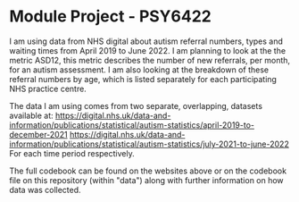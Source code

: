 # Module Project - PSY6422

I am using data from NHS digital about autism referral numbers, types and waiting times from April 2019 to June 2022. I am planning to look at the the metric ASD12, this metric describes the number of new referrals, per month, for an autism assessment. I am also looking at the breakdown of these referral numbers by age, which is listed separately for each participating NHS practice centre.

The data I am using comes from two separate, overlapping, datasets available at: https://digital.nhs.uk/data-and-information/publications/statistical/autism-statistics/april-2019-to-december-2021 https://digital.nhs.uk/data-and-information/publications/statistical/autism-statistics/july-2021-to-june-2022 For each time period respectively.

The full codebook can be found on the websites above or on the codebook file on this repository (within "data") along with further information on how data was collected.
